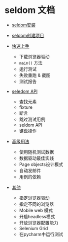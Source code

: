 # seldom 文档

* [seldom安装](./installation.md)

* [seldom创建项目](./create_project.md)

* [快速上手](./quickstart.md)
  * 下载浏览器驱动
  * `main()` 方法
  * 运行测试
  * 失败重跑 & 截图
  * 测试报告

* [seledom API](./seldom_api.md)
  * 查找元素
  * fixture
  * 断言
  * 跳过测试用例
  * seldom API
  * 键盘操作

* [高级用法](./advanced.md)
  * 使用随机测试数据
  * 数据驱动最佳实践
  * Page objects设计模式
  * 自动发邮件
  * 用例的依赖

* [其他](./other.md)
  * 指定浏览器驱动
  * 指定不同的浏览器
  * Mobile web 模式
  * 开启headless模式
  * 开放浏览器配置能力
  * Selenium Grid
  * 在pycharm中运行测试

